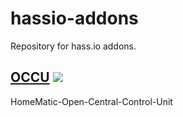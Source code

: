 # hassio-addons

Repository for hass.io addons.

## [OCCU](https://github.com/torvitas/occu/tree/master/occu) [![](https://images.microbadger.com/badges/version/torvitas/armhf-hassio-occu.svg)](https://microbadger.com/images/torvitas/armhf-hassio-occu "Get your own version badge on microbadger.com")

HomeMatic-Open-Central-Control-Unit
